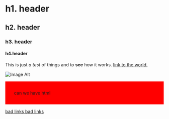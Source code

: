 # h1. header
## h2. header
### h3. header
#### h4.header

This is just *a test* of things and to **see** how it works. [link to the world.](http://google.com)

![Image Alt](https://duckduckgo.com/assets/badges/logo_square.64.png)


<div style="background-color: red; padding: 2em;">can we have html</div>

<script>alert("foo")</script>

<a href="google.com">bad links bad links</a>

